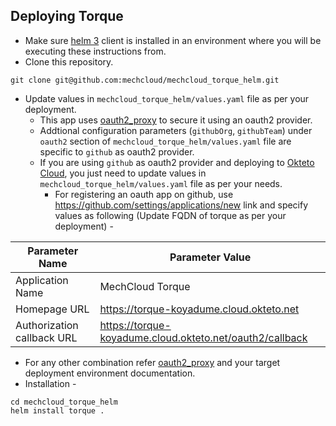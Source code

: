 ## Deploying Torque
* Make sure [helm 3](https://helm.sh/docs/intro/install) client is installed in an environment where you will be executing these instructions from.
* Clone this repository.
```
git clone git@github.com:mechcloud/mechcloud_torque_helm.git
```
* Update values in `mechcloud_torque_helm/values.yaml` file as per your deployment.
  * This app uses [oauth2_proxy](https://pusher.github.io/oauth2_proxy) to secure it using an oauth2 provider.
  * Addtional configuration parameters (`githubOrg`, `githubTeam`) under `oauth2` section of `mechcloud_torque_helm/values.yaml` file are specific to `github` as oauth2 provider.
  * If you are using `github` as oauth2 provider and deploying to [Okteto Cloud](https://cloud.okteto.com), you just need to update values in `mechcloud_torque_helm/values.yaml` file as per your needs.
    * For registering an oauth app on github, use https://github.com/settings/applications/new link and specify values as following (Update FQDN of torque as per your deployment) -

| Parameter Name| Parameter Value |
| ------------- |-------------|
| Application Name | MechCloud Torque |
| Homepage URL | https://torque-koyadume.cloud.okteto.net |
| Authorization callback URL | https://torque-koyadume.cloud.okteto.net/oauth2/callback |

  * For any other combination refer [oauth2_proxy](https://pusher.github.io/oauth2_proxy) and your target deployment environment documentation. 
* Installation -
```
cd mechcloud_torque_helm
helm install torque .
```

